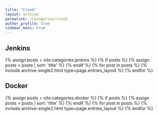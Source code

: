 ```yaml
---
title: "Cloud"
layout: archive
permalink: /categories/cloud
author_profile: true
sidebar_main: true
---
```


## Jenkins
{% assign posts = site.categories.jenkins %}
{% if posts %}
  {% assign posts = posts | sort: 'title' %}
{% endif %}
{% for post in posts %} {% include archive-single2.html type=page.entries_layout %} {% endfor %}

## Docker
{% assign posts = site.categories.docker %}
{% if posts %}
  {% assign posts = posts | sort: 'title' %}
{% endif %}
{% for post in posts %} {% include archive-single2.html type=page.entries_layout %} {% endfor %}
